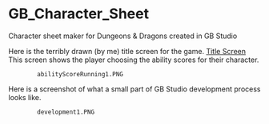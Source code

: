 # GB_Character_Sheet
Character sheet maker for Dungeons &amp; Dragons created in GB Studio


Here is the terribly drawn (by me) title screen for the game. 
[Title Screen](images/titleScreen1.PNG)
This screen shows the player choosing the ability scores for their character.

            abilityScoreRunning1.PNG
          
         

Here is a screenshot of what a small part of GB Studio development process looks like.

            development1.PNG
          
